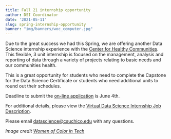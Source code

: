```yaml
---
title: Fall 21 internship opportunity
author: DSI Coordinator
date: '2021-05-11'
slug: spring-internship-opportunity
banner: "img/banners/woc_computer.jpg"
---
```



Due to the great success we had this Spring, we are offering another Data Science internship experience with the [Center for Healthy Communities](https://www.csuchico.edu/chc/index.shtml). This flexible, 3 unit internship is focused on the management, analysis and reporting of data through a variety of projects relating to basic needs and our communities health. 

This is a great opportunity for students who need to complete the Capstone for the Data Science Certificate or students who need additional units to round out their schedules.

Deadline to submit the [on-line application](https://www.csuchico.edu/chc/internship-resources/application-deadlines.shtml) is June 4th.
 
For additional details, please view the [Virtual Data Science Internship Job Description](https://csuchico.box.com/s/2qyski4p4pui8k48x397ied6ouarzcma). 

Please email datascience@csuchico.edu with any questions.

_Image credit [Women of Color in Tech](https://www.wocintechchat.com/)_